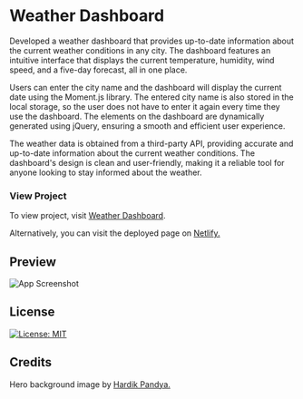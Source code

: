 # Weather Dashboard

Developed a weather dashboard that provides up-to-date information about the current weather conditions in any city. The dashboard features an intuitive interface that displays the current temperature, humidity, wind speed, and a five-day forecast, all in one place.

Users can enter the city name and the dashboard will display the current date using the Moment.js library. The entered city name is also stored in the local storage, so the user does not have to enter it again every time they use the dashboard. The elements on the dashboard are dynamically generated using jQuery, ensuring a smooth and efficient user experience.

The weather data is obtained from a third-party API, providing accurate and up-to-date information about the current weather conditions. The dashboard's design is clean and user-friendly, making it a reliable tool for anyone looking to stay informed about the weather.

### View Project

To view project, visit [Weather Dashboard](https://murtaza34.github.io/Weather-Dashboard/).

Alternatively, you can visit the deployed page on [Netlify.](https://murtazas-weather-dashboard.netlify.app/)

## Preview

![App Screenshot](https://via.placeholder.com/468x300?text=App+Screenshot+Here)

## License

[![License: MIT](https://img.shields.io/badge/License-MIT-yellow.svg)](https://opensource.org/licenses/MIT)

## Credits

Hero background image by [Hardik Pandya.](https://unsplash.com/photos/g2BWlyejtqg)
